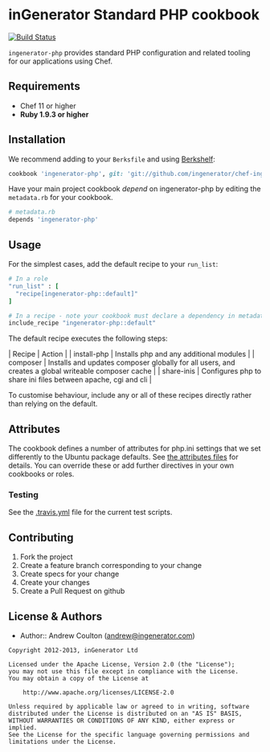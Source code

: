 inGenerator Standard PHP cookbook
=================================
[![Build Status](https://travis-ci.org/ingenerator/chef-ingenerator-php.png?branch=master)](https://travis-ci.org/ingenerator/chef-ingenerator-php)

`ingenerator-php` provides standard PHP configuration and related tooling for our applications using Chef.

Requirements
------------
- Chef 11 or higher
- **Ruby 1.9.3 or higher**

Installation
------------
We recommend adding to your `Berksfile` and using [Berkshelf](http://berkshelf.com/):

```ruby
cookbook 'ingenerator-php', git: 'git://github.com/ingenerator/chef-ingenerator-php', branch: 'master'
```

Have your main project cookbook *depend* on ingenerator-php by editing the `metadata.rb` for your cookbook. 

```ruby
# metadata.rb
depends 'ingenerator-php'
```

Usage
-----

For the simplest cases, add the default recipe to your `run_list`:

```ruby
# In a role
"run_list" : [
  "recipe[ingenerator-php::default]"
]

# In a recipe - note your cookbook must declare a dependency in metadata.rb as above
include_recipe "ingenerator-php::default"
```

The default recipe executes the following steps:

| Recipe      | Action                                                                                              |
| install-php | Installs php and any additional modules                                                             |
| composer    | Installs and updates composer globally for all users, and creates a global writeable composer cache |
| share-inis  | Configures php to share ini files between apache, cgi and cli                                       |

To customise behaviour, include any or all of these recipes directly rather than relying on the default.

Attributes
----------

The cookbook defines a number of attributes for php.ini settings that we set differently to 
the Ubuntu package defaults. See [the attributes files](attributes/) for details. You can 
override these or add further directives in your own cookbooks or roles.

### Testing
See the [.travis.yml](.travis.yml) file for the current test scripts.

Contributing
------------
1. Fork the project
2. Create a feature branch corresponding to your change
3. Create specs for your change
4. Create your changes
4. Create a Pull Request on github

License & Authors
-----------------
- Author:: Andrew Coulton (andrew@ingenerator.com)

```text
Copyright 2012-2013, inGenerator Ltd

Licensed under the Apache License, Version 2.0 (the "License");
you may not use this file except in compliance with the License.
You may obtain a copy of the License at

    http://www.apache.org/licenses/LICENSE-2.0

Unless required by applicable law or agreed to in writing, software
distributed under the License is distributed on an "AS IS" BASIS,
WITHOUT WARRANTIES OR CONDITIONS OF ANY KIND, either express or implied.
See the License for the specific language governing permissions and
limitations under the License.
```